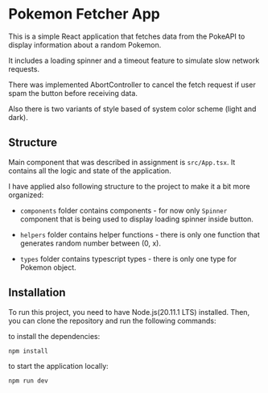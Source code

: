 # Pokemon Fetcher App

This is a simple React application that fetches data from the PokeAPI to display information about a random Pokemon.

It includes a loading spinner and a timeout feature to simulate slow network requests.

There was implemented AbortController to cancel the fetch request if user spam the button before receiving data.

Also there is two variants of style based of system color scheme (light and dark).

## Structure

Main component that was described in assignment is `src/App.tsx`. It contains all the logic and state of the application.

I have applied also following structure to the project to make it a bit more organized:

- `components` folder contains components - for now only `Spinner` component that is being used to display loading spinner inside button.


- `helpers` folder contains helper functions - there is only one function that generates random number between (0, x).


- `types` folder contains typescript types - there is only one type for Pokemon object.
## Installation

To run this project, you need to have Node.js(20.11.1 LTS) installed. Then, you can clone the repository and run the following commands:

to install the dependencies:
```bash
npm install
```

to start the application locally:
```bash
npm run dev
```


